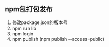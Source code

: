 ## npm包打包发布
1. 修改package.json的版本号
2. npm run lib
3. npm login
4. npm publish (npm publish --access=public)

